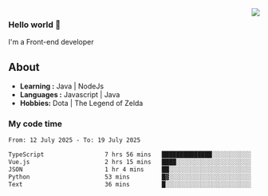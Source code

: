 <img align='right' src="https://github-readme-stats.vercel.app/api?username=jumodada&show_icons=true&theme=vue">

### Hello world 👋

I'm a Front-end developer 
    
## About
-  **Learning :** Java | NodeJs
-  **Languages :** Javascript | Java
-  **Hobbies:** Dota | The Legend of Zelda

### My code time

<!--START_SECTION:waka-->

```txt
From: 12 July 2025 - To: 19 July 2025

TypeScript                 7 hrs 56 mins   ██████████████░░░░░░░░░░░   56.44 %
Vue.js                     2 hrs 15 mins   ████░░░░░░░░░░░░░░░░░░░░░   16.05 %
JSON                       1 hr 4 mins     ██░░░░░░░░░░░░░░░░░░░░░░░   07.65 %
Python                     53 mins         █▓░░░░░░░░░░░░░░░░░░░░░░░   06.32 %
Text                       36 mins         █░░░░░░░░░░░░░░░░░░░░░░░░   04.37 %
```

<!--END_SECTION:waka-->
